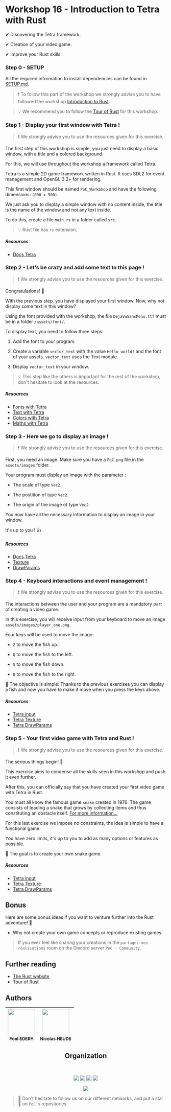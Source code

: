 # Workshop 16 - Introduction to Tetra with Rust

✔ Discovering the Tetra framework.

✔ Creation of your video game.

✔ Improve your Rust skills.

### Step 0 - SETUP

All the required information to install dependencies can be found in [SETUP.md](./SETUP.md).

> :exclamation: To follow this part of the workshop we strongly advise you to have followed the workshop [Introduction to Rust](https://github.com/PoCInnovation/Workshops/tree/master/software/13.Rust).

> :bulb: We recommend you to follow the [Tour of Rust](https://tourofrust.com/index.html) for this workshop.

### Step 1 - Display your first window with Tetra !

> :exclamation: We strongly advise you to use the resources given for this exercise.

The first step of this workshop is simple, you just need to display a basic window, with a title and a colored background.

For this, we will use throughout the workshop a framework called Tetra.

Tetra is a simple 2D game framework written in Rust. It uses SDL2 for event management and OpenGL 3.2+ for rendering.

This first window should be named `PoC_WorkShop` and have the following dimensions: `(800 x 500)`.

We just ask you to display a simple window with no content inside, the title is the name of the window and not any text inside.

To do this, create a file `main.rs` in a folder called `src`.

> :bulb: Rust file has `rs` extension.

##### Resources
 - [Docs Tetra](https://docs.rs/tetra/0.6.3/tetra/)

### Step 2 - Let's be crazy and add some text to this page !

> :exclamation: We strongly advise you to use the resources given for this exercise.

Congratulations! :tada:

With the previous step, you have displayed your first window. Now, why not display some text in this window?

Using the font provided with the workshop, the file `DejaVuSansMono.ttf` must be in a folder `/assets/font/`.

To display text, you need to follow three steps:

1. Add the font to your program.

2. Create a variable `vector_text` with the value `Hello world!` and the font of your assets. `vector_text` uses the Text module.

3. Display `vector_text` in your window.

> :bulb: This step like the others is important for the rest of the workshop, don't hesitate to look at the resources.

##### Resources
 - [Fonts with Tetra](https://docs.rs/tetra/0.2.18/tetra/graphics/text/struct.Font.html)
 - [Text with Tetra](https://docs.rs/tetra/0.2.18/tetra/graphics/text/struct.Text.html)
 - [Colors with Tetra](https://docs.rs/tetra/0.2.18/tetra/graphics/color/struct.Color.html)
 - [Maths with Tetra](https://docs.rs/tetra/0.4.0/tetra/math/index.html)

### Step 3 - Here we go to display an image !

> :exclamation: We strongly advise you to use the resources given for this exercise.

First, you need an image. Make sure you have a `PoC.png` file in the `assets/images` folder.

Your program must display an image with the parameter :
- The scale of type `Vec2`.

- The postition of type `Vec2`.

- The origin of the image of type `Vec2`.

You now have all the necessary information to display an image in your window. 

It's up to you ! :thumbsup:

##### Resources
 - [Docs Tetra](https://docs.rs/tetra/0.6.3/tetra/)
 - [Texture](https://docs.rs/tetra/0.2.18/tetra/graphics/texture/struct.Texture.html)
 - [DrawParams](https://docs.rs/tetra/0.2.18/tetra/graphics/struct.DrawParams.html)

### Step 4 - Keyboard interactions and event management !

> :exclamation: We strongly advise you to use the resources given for this exercise.

The interactions between the user and your program are a mandatory part of creating a video game.

In this exercise, you will receive input from your keyboard to move an image `assets/images/player_one.png`.


Four keys will be used to move the image:
- `Z` to move the fish up.

- `Q` to move the fish to the left.

- `S` to move the fish down.

- `D` to move the fish to the right.


:dart: The objective is simple: Thanks to the previous exercises you can display a fish and now you have to make it move when you press the keys above.

##### Resources
 - [Tetra input](https://docs.rs/tetra/0.2.18/tetra/input/index.html)
 - [Tetra Texture](https://docs.rs/tetra/0.2.18/tetra/graphics/texture/struct.Texture.html)
 - [Tetra DrawParams](https://docs.rs/tetra/0.2.18/tetra/graphics/struct.DrawParams.html)

### Step 5 - Your first video game with Tetra and Rust !

> :exclamation: We strongly advise you to use the resources given for this exercise.

The serious things begin! :muscle:

This exercise aims to condense all the skills seen in this workshop and push it even further.

After this, you can officially say that you have created your first video game with Tetra in Rust.

You must all know the famous game `snake` created in 1976. The game consists of leading a snake that grows by collecting items and thus constituting an obstacle itself.
[For more information...](https://www.wikiwand.com/en/Snake_(video_game_genre))

For this last exercise we impose no constraints, the idea is simple to have a functional game.

You have zero limits, it's up to you to add as many options or features as possible.

:dart: The goal is to create your own snake game.

##### Resources
 - [Tetra input](https://docs.rs/tetra/0.2.18/tetra/input/index.html)
 - [Tetra Texture](https://docs.rs/tetra/0.2.18/tetra/graphics/texture/struct.Texture.html)
 - [Tetra DrawParams](https://docs.rs/tetra/0.2.18/tetra/graphics/struct.DrawParams.html)

 ## Bonus
Here are some bonus ideas if you want to venture further into the Rust adventure! 💪
 - Why not create your own game concepts or reproduce existing games.

> If you ever feel like sharing your creations in the `partagez-vos-réalisations` room on the Discord server `PoC - Community`.

## Further reading
 - [The Rust website](https://www.rust-lang.org/fr)
 - [Tour of Rust](https://tourofrust.com/00_en.html)

## Authors

| [<img src="https://github.com/ThisisYoYoDev.png?size=85" width=85><br><sub>Yoel EDERY</sub>](https://github.com/ThisisYoYoDev) | [<img src="https://github.com/nicolasheude.png?size=85" width=85><br><sub>Nicolas HEUDE</sub>](https://github.com/nicolasheude) 
| :---: | :---: |
<h2 align=center>
Organization
</h2>
<br/>
<p align='center'>
    <a href="https://www.linkedin.com/company/pocinnovation/mycompany/">
        <img src="https://img.shields.io/badge/LinkedIn-0077B5?style=for-the-badge&logo=linkedin&logoColor=white">
    </a>
    <a href="https://www.instagram.com/pocinnovation/">
        <img src="https://img.shields.io/badge/Instagram-E4405F?style=for-the-badge&logo=instagram&logoColor=white">
    </a>
    <a href="https://twitter.com/PoCInnovation">
        <img src="https://img.shields.io/badge/Twitter-1DA1F2?style=for-the-badge&logo=twitter&logoColor=white">
    </a>
    <a href="https://discord.com/invite/Yqq2ADGDS7">
        <img src="https://img.shields.io/badge/Discord-7289DA?style=for-the-badge&logo=discord&logoColor=white">
    </a>
</p>
<p align=center>
    <a href="https://www.poc-innovation.fr/">
        <img src="https://img.shields.io/badge/WebSite-1a2b6d?style=for-the-badge&logo=GitHub Sponsors&logoColor=white">
    </a>
</p>

> :rocket: Don't hesitate to follow us on our different networks, and put a star 🌟 on `PoC's` repositories.

